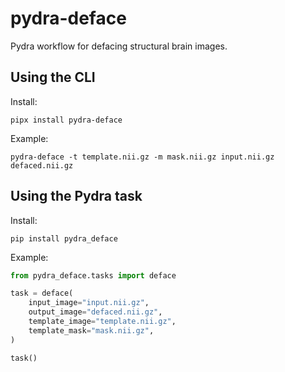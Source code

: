# pydra-deface

Pydra workflow for defacing structural brain images.

## Using the CLI 

Install:

```commandline
pipx install pydra-deface
```

Example:

```commandline
pydra-deface -t template.nii.gz -m mask.nii.gz input.nii.gz defaced.nii.gz
```

## Using the Pydra task

Install:

```commandline
pip install pydra_deface
```

Example:

```python
from pydra_deface.tasks import deface

task = deface(
    input_image="input.nii.gz",
    output_image="defaced.nii.gz",
    template_image="template.nii.gz",
    template_mask="mask.nii.gz",
)

task()
```
